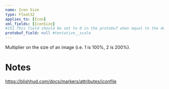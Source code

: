 ```yaml
---
name: Icon Size
type: Float32
applies_to: [Icon]
xml_fields: [IconSize]
#151 This field should be set to 0 in the protobuf when equal to the default value
protobuf_field: null #tentative__scale
---
```

Multiplier on the size of an image (i.e. 1 is 100%, 2 is 200%).

Notes
=====
https://blishhud.com/docs/markers/attributes/iconfile

